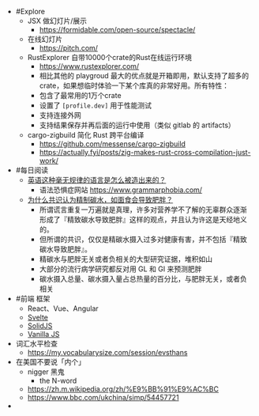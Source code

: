 - #Explore
	- JSX 做幻灯片/展示
		- https://formidable.com/open-source/spectacle/
	- 在线幻灯片
		- https://pitch.com/
	- RustExplorer 自带10000个crate的Rust在线运行环境
		- https://www.rustexplorer.com/
		- 相比其他的 playgroud 最大的优点就是开箱即用，默认支持了超多的 crate，如果想临时体验一下某个库真的非常好用。所有特性：
		- 包含了最常用的1万个crate
		- 设置了 `[profile.dev]` 用于性能测试
		- 支持连接外网
		- 支持结果保存并再后面的运行中使用（类似 gitlab 的 artifacts）
	- cargo-zigbuild 简化 Rust 跨平台编译
		- https://github.com/messense/cargo-zigbuild
		- https://actually.fyi/posts/zig-makes-rust-cross-compilation-just-work/
- #每日阅读
	- [英语这种毫无规律的语言是怎么被造出来的？](https://daily.zhihu.com/story/9750095)
		- 语法恐惧症网站 https://www.grammarphobia.com/
	- [为什么共识认为精制碳水，如面食会导致肥胖？](https://daily.zhihu.com/story/9750019)
		- 所谓谎言重复一万遍就是真理，许多对营养学不了解的无辜群众逐渐形成了『精致碳水导致肥胖』这样的观点，并且认为许这是天经地义的。
		- 但所谓的共识，仅仅是精碳水摄入过多对健康有害，并不包括『精致碳水导致肥胖』。
		- 精碳水与肥胖无关或者负相关的大型研究证据，堆积如山
		- 大部分的流行病学研究都反对用 GL 和 GI 来预测肥胖
		- 碳水摄入总量、碳水摄入量占总热量的百分比，与肥胖无关，或者负相关
- #前端 框架
	- React、Vue、Angular
	- [Svelte](https://svelte.dev/)
	- [SolidJS](https://www.solidjs.com/)
	- [Vanilla JS](http://vanilla-js.com/)
- 词汇水平检查
	- https://my.vocabularysize.com/session/evsthans
- 在美国不要说「内个」
	- nigger 黑鬼
		- the N-word
	- https://zh.m.wikipedia.org/zh/%E9%BB%91%E9%AC%BC
	- https://www.bbc.com/ukchina/simp/54457721
-